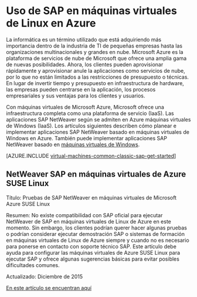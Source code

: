 <properties
   pageTitle="Uso de SAP en máquinas virtuales de Linux | Microsoft Azure"
   description="Obtenga información sobre el uso de SAP en máquinas virtuales de Linux (VM) de Microsoft Azure"
   services="virtual-machines-linux,virtual-network,storage"
   documentationCenter="saponazure"
   authors="MSSedusch"
   manager="timlt"
   editor=""
   tags="azure-service-management"
   keywords=""/>
<tags
   ms.service="virtual-machines-linux"
   ms.devlang="NA"
   ms.topic="campaign-page"
   ms.tgt_pltfrm="vm-linux"
   ms.workload="na"
   ms.date="10/04/2016"
   ms.author="sedusch"/>

# <a name="using-sap-on-linux-virtual-machines-in-azure"></a>Uso de SAP en máquinas virtuales de Linux en Azure

La informática es un término utilizado que está adquiriendo más importancia dentro de la industria de TI de pequeñas empresas hasta las organizaciones multinacionales y grandes en nube. Microsoft Azure es la plataforma de servicios de nube de Microsoft que ofrece una amplia gama de nuevas posibilidades. Ahora, los clientes pueden aprovisionar rápidamente y aprovisionar anule la aplicaciones como servicios de nube, por lo que no están limitados a las restricciones de presupuesto o técnicas. En lugar de invertir tiempo y presupuesto en infraestructura de hardware, las empresas pueden centrarse en la aplicación, los procesos empresariales y sus ventajas para los clientes y usuarios.

Con máquinas virtuales de Microsoft Azure, Microsoft ofrece una infraestructura completa como una plataforma de servicio (IaaS). Las aplicaciones SAP NetWeaver según se admiten en Azure máquinas virtuales de Windows (IaaS). Los artículos siguientes describen cómo planear e implementar aplicaciones SAP NetWeaver basado en máquinas virtuales de Windows en Azure. También puede implementar aplicaciones SAP NetWeaver basado en [máquinas virtuales de Windows](virtual-machines-windows-classic-sap-get-started.md).

[AZURE.INCLUDE [virtual-machines-common-classic-sap-get-started](../../includes/virtual-machines-common-classic-sap-get-started.md)]

## <a name="sap-netweaver-on-azure-suse-linux-virtual-machines"></a>NetWeaver SAP en máquinas virtuales de Azure SUSE Linux

Título: Pruebas de SAP NetWeaver en máquinas virtuales de Microsoft Azure SUSE Linux

Resumen: No existe compatibilidad con SAP oficial para ejecutar NetWeaver de SAP en máquinas virtuales de Linux de Azure en este momento. Sin embargo, los clientes podrían querer hacer algunas pruebas o podrían considerar ejecutar demostración SAP o sistemas de formación en máquinas virtuales de Linux de Azure siempre y cuando no es necesario para ponerse en contacto con soporte técnico SAP. Este artículo debe ayuda para configurar las máquinas virtuales de Azure SUSE Linux para ejecutar SAP y ofrece algunas sugerencias básicas para evitar posibles dificultades comunes.

Actualizado: Diciembre de 2015

[En este artículo se encuentran aquí](virtual-machines-linux-sap-on-suse-quickstart.md)
